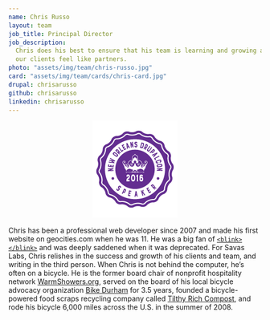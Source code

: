 ```yaml
---
name: Chris Russo
layout: team
job_title: Principal Director
job_description: 
  Chris does his best to ensure that his team is learning and growing and that 
  our clients feel like partners.
photo: "assets/img/team/chris-russo.jpg"
card: "assets/img/team/cards/chris-card.jpg"
drupal: chrisarusso
github: chrisarusso
linkedin: chrisarusso
---
```


<p style="text-align:center">
  <a href="https://events.drupal.org/news/sessions-training-opportunities-announced-drupalcon-new-orleans">
    <img src="/assets/img/team/DC2016_Spread_The_Word_Sponsor-Speaker.png" alt="Drupalcon NOLA speaking Badge" >
  </a>
</p>

Chris has been a professional web developer since 2007 and made his first website
on geocities.com when he was 11. He was a big fan of 
<a href="https://developer.mozilla.org/en-US/docs/Web/HTML/Element/blink"><code>&lt;blink&gt;&lt;/blink&gt;</code></a> 
and was deeply saddened when it was deprecated. For Savas Labs, Chris relishes in
the success and growth of his clients and team, and writing in the third 
person. When Chris is not behind the computer, he’s often on a bicycle. He is 
the former board chair of nonprofit hospitality network 
[WarmShowers.org](https://www.warmshowers.org), served on the board of his 
local bicycle advocacy organization [Bike Durham](http://www.bikedurham.org) for
3.5 years, founded a bicycle-powered food scraps recycling company called 
[Tilthy Rich Compost](http://www.tilthyrichcompost.com), and rode his bicycle 
6,000 miles across the U.S. in the summer of 2008.

